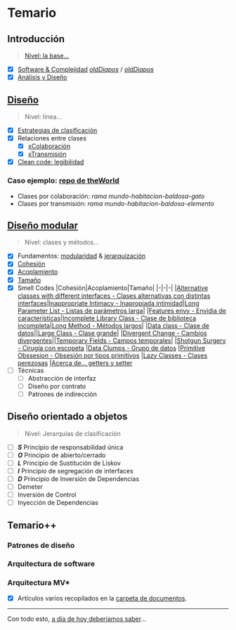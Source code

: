 # Temario

## Introducción

> [Nivel: la base...](00-introduccion/README.md)

- [x] [Software & Complejidad](00-introduccion/software.md)  [*oldDiapos*](https://docs.google.com/presentation/d/1N0wtTid8iFAlyR8TNDbCR3FxIkJYvQ_p5kC3pqkkB1c/edit?usp=sharing) / [*oldDiapos*](https://docs.google.com/presentation/d/1K8TusDz7jbpSQkffZdF_-TLDTjfjfxWs-dr9Lf7js80/edit?usp=sharing)
- [x] [Análisis y Diseño](https://docs.google.com/presentation/d/1fPbUOZ6epnsC0RzccIc-VI7f-WO2lnzxWnnpEryBTVg/edit?usp=sharing)

## [Diseño](01-diseño/README.md)

> Nivel: línea...

- [x] [Estrategias de clasificación](https://docs.google.com/presentation/d/1GJ-J5IKzcYiXpODAjQpXQaGmkeu8ClJ3ho_OXcZOpE4/edit?usp=sharing)
- [x] Relaciones entre clases
    - [x] [xColaboración](https://docs.google.com/presentation/d/1pMD3ONO1Urug8n9ZWnnURv0lS_0F0PNi1O5rv73nROY/edit?usp=sharing)
    - [x] [xTransmisión](https://docs.google.com/presentation/d/1ghZkWWi5LOSibOTaVjteYxgyBm6G83nhW5B5BVqkV6c/edit?usp=sharing)
- [x] [Clean code: legibilidad](https://docs.google.com/presentation/d/1JKWWhu-AzPAJ0xSPxwuM0zmDvt86FjU7WPLhK1UMmoI/edit?usp=sharing)

### Caso ejemplo: [repo de **theWorld**](https://github.com/puntoReflex/pyAspiradora)

- Clases por colaboración: *rama mundo-habitacion-baldosa-gato*
- Clases por transmisión: *rama mundo-habitacion-baldosa-elemento*

## [Diseño modular](02-diseñoModular/README.md#Cómo)

> Nivel: clases y métodos...

- [x] Fundamentos: [modularidad](02-diseñoModular/modularidad.md) & [jerarquización](02-diseñoModular/jerarquizacion.md)
- [x] [Cohesión](02-diseñoModular/cohesion.md)
- [x] [Acoplamiento](02-diseñoModular/acoplamiento.md)
- [x] [Tamaño](02-diseñoModular/tamaño.md)
- [x] Smell Codes
  |Cohesión|Acoplamiento|Tamaño|
  |-|-|-|
  |[Alternative classes with different interfaces - Clases alternativas con distintas interfaces](02-diseñoModular/sc.acdi.md)|[Inappropriate Intimacy - Inapropiada intimidad](02-diseñoModular/sc.ii.md)|[Long Parameter List - Listas de parámetros larga](02-diseñoModular/sc.lpl.md)|
  |[Features envy - Envidia de características](02-diseñoModular/sc.fe.md)|[Incomplete Library Class - Clase de biblioteca incompleta](02-diseñoModular/sc.ilc.md)|[Long Method - Métodos largos](02-diseñoModular/sc.lm.md)|
  |[Data class - Clase de datos](02-diseñoModular/sc.dc.md)||[Large Class - Clase grande](02-diseñoModular/sc.lcl.md)|
  |[Divergent Change - Cambios divergentes](02-diseñoModular/sc.dch.md)||[Temporary Fields - Campos temporales](02-diseñoModular/sc.tf.md)|
  |[Shotgun Surgery - Cirugía con escopeta](02-diseñoModular/sc.ss.md)
  |[Data Clumps - Grupo de datos](02-diseñoModular/sc.dcl.md)
  |[Primitive Obssesion - Obsesión por tipos primitivos](02-diseñoModular/sc.po.md)
  |[Lazy Classes - Clases perezosas](02-diseñoModular/sc.lc.md)
  |[Acerca de... getters y setter](02-diseñoModular/gettersSetter.md)
- [ ] Técnicas
  - [ ] Abstracción de interfaz
  - [ ] Diseño por contrato
  - [ ] Patrones de indirección

## Diseño orientado a objetos

> Nivel: Jerarquías de clasificación

- [ ] ***S*** Principio de responsabilidad única
- [ ] ***O*** Principio de abierto/cerrado
- [ ] ***L*** Principio de Sustitución de Liskov
- [ ] ***I*** Principio de segregación de interfaces
- [ ] ***D*** Principio de Inversión de Dependencias
- [ ] Demeter
- [ ] Inversión de Control
- [ ] Inyección de Dependencias

## Temario++

### Patrones de diseño

### Arquitectura de software

### Arquitectura MV*

- [x] Artículos varios recopilados en la [carpeta de documentos](/documentos/README.md).

---

Con todo esto, [a día de hoy deberíamos saber](aDiaDeHoy.md)...
